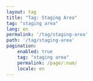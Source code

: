 ```yaml
---
layout: tag
title: "Tag: Staging Area"
tag: "staging area"
lang: en
permalink: '/tag/staging-area'
path: '/tag/staging-area'
pagination:
    enabled: true
    tag: "staging area"
    permalink: /page/:num/
    locale: en
---
```

